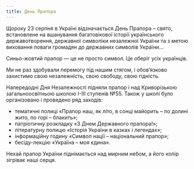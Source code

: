 ```yaml
---
title: День Прапора
---
```


Щороку 23 серпня в Україні відзначається День Прапора – свято, встановлене на вшанування багатовікової історії українського державотворення, державної символіки незалежної України та з метою виховання поваги громадян до державних символів України…

Синьо-жовтий прапор — це не просто символ. Це оберіг усіх українців.

Ми не раз здобували перемогу під нашим стягом, і обов’язково захистимо свою незалежність, свою свободу, свою гідність.

Напередодні Дня Незалежності підняли прапор і над Криворізькою загальноосвітньою школою І-ІІІ ступенів №55. Також у школі було організовано і проведено ряд заходів:

- тематичні полиці «Прапор наш, як літо, в сонці майорить – по долині жито, по горі – блакить»;
- патріотичну розкладку «З Днем Державного прапора!»;
- літературну полицю «Історія України в казках і легендах»;
- інформаційну годину «Символ нації – національний прапор»;
- бесіду-лекцію «Україна – моя єдина».

Нехай прапор України піднімається над мирним небом, а його колір зігріває наші серця.

<slideshow />
